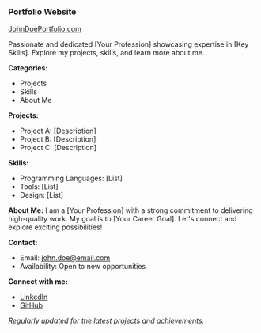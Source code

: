 ### Portfolio Website
[JohnDoePortfolio.com](https://www.johndoeporfolio.com)

Passionate and dedicated [Your Profession] showcasing expertise in [Key Skills]. Explore my projects, skills, and learn more about me.

**Categories:**
- Projects
- Skills
- About Me

**Projects:**
- Project A: [Description]
- Project B: [Description]
- Project C: [Description]

**Skills:**
- Programming Languages: [List]
- Tools: [List]
- Design: [List]

**About Me:**
I am a [Your Profession] with a strong commitment to delivering high-quality work. My goal is to [Your Career Goal]. Let's connect and explore exciting possibilities!

**Contact:**
- Email: john.doe@email.com
- Availability: Open to new opportunities

**Connect with me:**
- [LinkedIn](https://www.linkedin.com/in/johndoe)
- [GitHub](https://github.com/johndoe)

*Regularly updated for the latest projects and achievements.*
